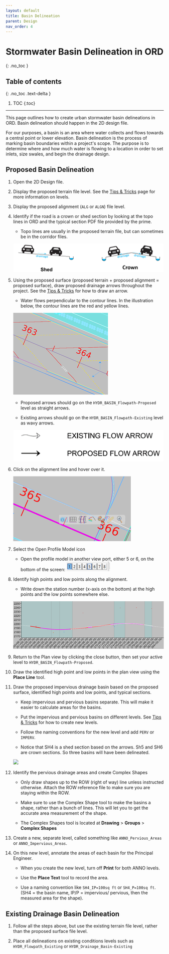 ```yaml
---
layout: default
title: Basin Delineation
parent: Design
nav_order: 4
---
```


# Stormwater Basin Delineation in ORD
{: .no_toc }

## Table of contents
{: .no_toc .text-delta }

1. TOC
{:toc}

---

This page outlines how to create urban stormwater basin delineations in
ORD. Basin delineation should happen in the 2D design file.

For our purposes, a basin is an area where water collects and flows
towards a central point or lower elevation. Basin delineation is the
process of marking basin boundaries within a project's scope. The
purpose is to determine where and how much water is flowing to a
location in order to set inlets, size swales, and begin the drainage
design.

## Proposed Basin Delineation

1.  Open the 2D Design file.

2.  Display the proposed terrain file level. See the [Tips & Tricks]
    page for more information on levels.

3.  Display the proposed alignment (`ALG` or `ALGN`) file level.

4.  Identify if the road is a crown or shed section by looking at the
    topo lines in ORD and the typical section PDF file provided by the
    prime.

    -   Topo lines are usually in the proposed terrain file, but can
        sometimes be in the corridor files.

    ![](../assets/images/crown-shed.png)

5.  Using the proposed surface (proposed terrain + proposed alignment =
    proposed surface), draw proposed drainage arrows throughout the
    project. See the [Tips & Tricks] for how to draw an arrow.

    -   Water flows perpendicular to the contour lines. In the
        illustration below, the contour lines are the red and yellow lines.

    ![](../assets/images/arrow-placement.png)

    - Proposed arrows should go on the `HYDR_BASIN_Flowpath-Proposed` level as straight arrows.

    - Existing arrows should go on the `HYDR_BASIN_Flowpath-Existing` level as wavy arrows.

    ![](../assets/images/arrow-examples.png)

6.  Click on the alignment line and hover over it.

    ![](../assets/images/profile-model.png)

7.  Select the Open Profile Model icon

    - Open the profile model in another view port, either 5 or 6, on the bottom of the screen:
    ![](../assets/images/viewport.png)

8.  Identify high points and low points along the alignment.

    -   Write down the station number (x-axis on the bottom) at the high
        points and the low points somewhere else.

    ![](../assets/images/alignment.png)

9.  Return to the Plan view by clicking the close button, then set your
    active level to `HYDR_BASIN_Flowpath-Proposed`.

10. Draw the identified high point and low points in the plan view using
    the **Place Line** tool.

11. Draw the proposed impervious drainage basin based on the proposed
    surface, identified high points and low points, and typical
    sections.

    -   Keep impervious and pervious basins separate. This will make it
        easier to calculate areas for the basins.

    -   Put the impervious and pervious basins on different levels. See
        [Tips & Tricks] for how to create new levels.

    -   Follow the naming conventions for the new level and add `PERV` or `IMPERV`.

    -   Notice that SH4 is a shed section based on the arrows. Sh5 and
        SH6 are crown sections. So three basins will have been
        delineated.

    ![](../assets/images/drawing-example)

12. Identify the pervious drainage areas and create Complex Shapes

    -   Only draw shapes up to the ROW (right of way) line unless
        instructed otherwise. Attach the ROW reference file to make sure
        you are staying within the ROW.

    -   Make sure to use the Complex Shape tool to make the basins a
        shape, rather than a bunch of lines. This will let you to get
        the accurate area measurement of the shape.

    -   The Complex Shapes tool is located at **Drawing** > **Groups** > **Complex Shapes**

13. Create a new, separate level, called something like
    `ANNO_Pervious_Areas` or `ANNO_Impervious_Areas`.

14. On this new level, annotate the areas of each basin for the Principal Engineer.

    -   When you create the new level, turn off **Print** for both
            ANNO levels.

    -   Use the **Place Text** tool to record the area.

    -   Use a naming convention like `SH4_IP=100sq ft` or `SH4_P=100sq ft`. (SH4 = the basin name, IP/P = impervious/ pervious, then the measured area for the shape).

## Existing Drainage Basin Delineation

1.  Follow all the steps above, but use the existing terrain file level,
    rather than the proposed surface file level.

2.  Place all delineations on existing conditions levels such as
    `HYDR_Flowpath_Existing` or `HYDR_Drainage_Basin-Existing`

[Tips & Tricks]: /docs/tips-and-tricks.md